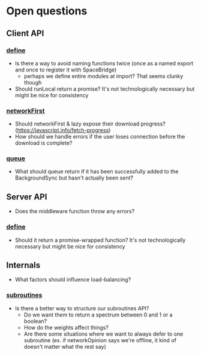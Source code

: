 # Open questions

## Client API

### [define](./client-signature.md#define)
* Is there a way to avoid naming functions twice (once as a named export and once to register it with SpaceBridge)
  - perhaps we define entire modules at import? That seems clunky though
* Should runLocal return a promise? It's not technologically necessary but might be nice for consistency

### [networkFirst](./client-signature.md#networkFirst)
* Should networkFirst & lazy expose their download progress? (https://javascript.info/fetch-progress)
* How should we handle errors if the user loses connection before the download is complete?

### [queue](./client-signature.md#queue)
* What should queue return if it has been successfully added to the BackgroundSync but hasn't actually been sent?


## Server API
* Does the middleware function throw any errors?

### [define](./server-signature.md#define)
* Should it return a promise-wrapped function? It's not technologically necessary but might be nice for consistency

## Internals
* What factors should influence load-balancing?

### [subroutines](./internals.md#subroutines)
* Is there a better way to structure our subroutines API? 
  - Do we want them to return a spectrum between 0 and 1 or a boolean? 
  - How do the weights affect things?
  - Are there some situations where we want to always defer to one subroutine (ex. if networkOpinion says we're offline, it kind of doesn't matter what the rest say)